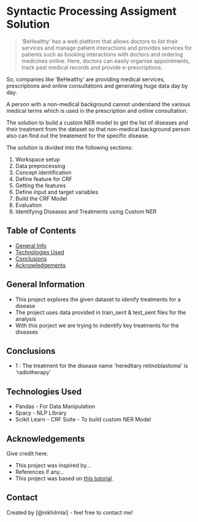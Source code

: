 # Syntactic Processing Assigment Solution
> ‘BeHealthy’ has a web platform that allows doctors to list their services and manage patient interactions and provides services for patients such as booking interactions with doctors and ordering medicines online. Here, doctors can easily organise appointments, track past medical records and provide e-prescriptions.

So, companies like ‘BeHealthy’ are providing medical services, prescriptions and online consultations and generating huge data day by day.

A person with a non-medical background cannot understand the various medical terms which is used in the prescription and online consultation. 

The solution to build a custom NER model to get the list of diseases and their treatment from the dataset so that non-medical background person also can find out the treatement for the specific disease.

The solution is divided into the following sections:

1. Workspace setup
2. Data preprocessing
3. Concept identification
4. Define feature for CRF
5. Getting the features
6. Define input and target variables
7. Build the CRF Model
8. Evaluation
9. Identifying Diseases and Treatments using Custom NER

## Table of Contents
* [General Info](#general-information)
* [Technologies Used](#technologies-used)
* [Conclusions](#conclusions)
* [Acknowledgements](#acknowledgements)

<!-- You can include any other section that is pertinent to your problem -->

## General Information
- This project explores the given dataset to idenify treatments for a disease 
- The project uses data provided in train_sent & test_sent files for the analysis
- With this porject we are trying to indentify key treatments for the diseases 

## Conclusions
- 1 : The treatment for the disease name 'hereditary retinoblastoma' is 'radiotherapy'

## Technologies Used
- Pandas - For Data Manipulation
- Spacy - NLP Library
- Scikit Learn - CRF Suite - To build custom NER Model

<!-- As the libraries versions keep on changing, it is recommended to mention the version of library used in this project -->

## Acknowledgements
Give credit here.
- This project was inspired by...
- References if any...
- This project was based on [this tutorial](https://www.example.com).


## Contact
Created by [@nikhilmlai] - feel free to contact me!


<!-- Optional -->
<!-- ## License -->
<!-- This project is open source and available under the [... License](). -->

<!-- You don't have to include all sections - just the one's relevant to your project -->

